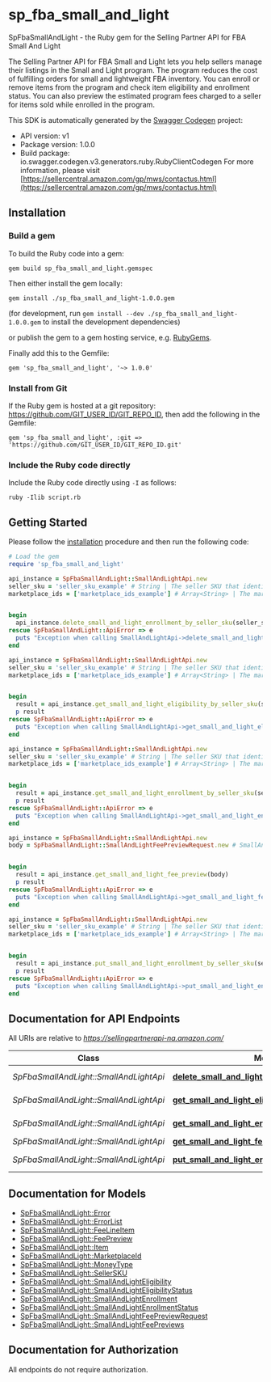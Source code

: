 # sp_fba_small_and_light

SpFbaSmallAndLight - the Ruby gem for the Selling Partner API for FBA Small And Light

The Selling Partner API for FBA Small and Light lets you help sellers manage their listings in the Small and Light program. The program reduces the cost of fulfilling orders for small and lightweight FBA inventory. You can enroll or remove items from the program and check item eligibility and enrollment status. You can also preview the estimated program fees charged to a seller for items sold while enrolled in the program.

This SDK is automatically generated by the [Swagger Codegen](https://github.com/swagger-api/swagger-codegen) project:

- API version: v1
- Package version: 1.0.0
- Build package: io.swagger.codegen.v3.generators.ruby.RubyClientCodegen
For more information, please visit [https://sellercentral.amazon.com/gp/mws/contactus.html](https://sellercentral.amazon.com/gp/mws/contactus.html)

## Installation

### Build a gem

To build the Ruby code into a gem:

```shell
gem build sp_fba_small_and_light.gemspec
```

Then either install the gem locally:

```shell
gem install ./sp_fba_small_and_light-1.0.0.gem
```
(for development, run `gem install --dev ./sp_fba_small_and_light-1.0.0.gem` to install the development dependencies)

or publish the gem to a gem hosting service, e.g. [RubyGems](https://rubygems.org/).

Finally add this to the Gemfile:

    gem 'sp_fba_small_and_light', '~> 1.0.0'

### Install from Git

If the Ruby gem is hosted at a git repository: https://github.com/GIT_USER_ID/GIT_REPO_ID, then add the following in the Gemfile:

    gem 'sp_fba_small_and_light', :git => 'https://github.com/GIT_USER_ID/GIT_REPO_ID.git'

### Include the Ruby code directly

Include the Ruby code directly using `-I` as follows:

```shell
ruby -Ilib script.rb
```

## Getting Started

Please follow the [installation](#installation) procedure and then run the following code:
```ruby
# Load the gem
require 'sp_fba_small_and_light'

api_instance = SpFbaSmallAndLight::SmallAndLightApi.new
seller_sku = 'seller_sku_example' # String | The seller SKU that identifies the item.
marketplace_ids = ['marketplace_ids_example'] # Array<String> | The marketplace in which to remove the item from the Small and Light program. Note: Accepts a single marketplace only.


begin
  api_instance.delete_small_and_light_enrollment_by_seller_sku(seller_sku, marketplace_ids)
rescue SpFbaSmallAndLight::ApiError => e
  puts "Exception when calling SmallAndLightApi->delete_small_and_light_enrollment_by_seller_sku: #{e}"
end

api_instance = SpFbaSmallAndLight::SmallAndLightApi.new
seller_sku = 'seller_sku_example' # String | The seller SKU that identifies the item.
marketplace_ids = ['marketplace_ids_example'] # Array<String> | The marketplace for which the eligibility status is retrieved. NOTE: Accepts a single marketplace only.


begin
  result = api_instance.get_small_and_light_eligibility_by_seller_sku(seller_sku, marketplace_ids)
  p result
rescue SpFbaSmallAndLight::ApiError => e
  puts "Exception when calling SmallAndLightApi->get_small_and_light_eligibility_by_seller_sku: #{e}"
end

api_instance = SpFbaSmallAndLight::SmallAndLightApi.new
seller_sku = 'seller_sku_example' # String | The seller SKU that identifies the item.
marketplace_ids = ['marketplace_ids_example'] # Array<String> | The marketplace for which the enrollment status is retrieved. Note: Accepts a single marketplace only.


begin
  result = api_instance.get_small_and_light_enrollment_by_seller_sku(seller_sku, marketplace_ids)
  p result
rescue SpFbaSmallAndLight::ApiError => e
  puts "Exception when calling SmallAndLightApi->get_small_and_light_enrollment_by_seller_sku: #{e}"
end

api_instance = SpFbaSmallAndLight::SmallAndLightApi.new
body = SpFbaSmallAndLight::SmallAndLightFeePreviewRequest.new # SmallAndLightFeePreviewRequest | 


begin
  result = api_instance.get_small_and_light_fee_preview(body)
  p result
rescue SpFbaSmallAndLight::ApiError => e
  puts "Exception when calling SmallAndLightApi->get_small_and_light_fee_preview: #{e}"
end

api_instance = SpFbaSmallAndLight::SmallAndLightApi.new
seller_sku = 'seller_sku_example' # String | The seller SKU that identifies the item.
marketplace_ids = ['marketplace_ids_example'] # Array<String> | The marketplace in which to enroll the item. Note: Accepts a single marketplace only.


begin
  result = api_instance.put_small_and_light_enrollment_by_seller_sku(seller_sku, marketplace_ids)
  p result
rescue SpFbaSmallAndLight::ApiError => e
  puts "Exception when calling SmallAndLightApi->put_small_and_light_enrollment_by_seller_sku: #{e}"
end
```

## Documentation for API Endpoints

All URIs are relative to *https://sellingpartnerapi-na.amazon.com/*

Class | Method | HTTP request | Description
------------ | ------------- | ------------- | -------------
*SpFbaSmallAndLight::SmallAndLightApi* | [**delete_small_and_light_enrollment_by_seller_sku**](docs/SmallAndLightApi.md#delete_small_and_light_enrollment_by_seller_sku) | **DELETE** /fba/smallAndLight/v1/enrollments/{sellerSKU} | 
*SpFbaSmallAndLight::SmallAndLightApi* | [**get_small_and_light_eligibility_by_seller_sku**](docs/SmallAndLightApi.md#get_small_and_light_eligibility_by_seller_sku) | **GET** /fba/smallAndLight/v1/eligibilities/{sellerSKU} | 
*SpFbaSmallAndLight::SmallAndLightApi* | [**get_small_and_light_enrollment_by_seller_sku**](docs/SmallAndLightApi.md#get_small_and_light_enrollment_by_seller_sku) | **GET** /fba/smallAndLight/v1/enrollments/{sellerSKU} | 
*SpFbaSmallAndLight::SmallAndLightApi* | [**get_small_and_light_fee_preview**](docs/SmallAndLightApi.md#get_small_and_light_fee_preview) | **POST** /fba/smallAndLight/v1/feePreviews | 
*SpFbaSmallAndLight::SmallAndLightApi* | [**put_small_and_light_enrollment_by_seller_sku**](docs/SmallAndLightApi.md#put_small_and_light_enrollment_by_seller_sku) | **PUT** /fba/smallAndLight/v1/enrollments/{sellerSKU} | 

## Documentation for Models

 - [SpFbaSmallAndLight::Error](docs/Error.md)
 - [SpFbaSmallAndLight::ErrorList](docs/ErrorList.md)
 - [SpFbaSmallAndLight::FeeLineItem](docs/FeeLineItem.md)
 - [SpFbaSmallAndLight::FeePreview](docs/FeePreview.md)
 - [SpFbaSmallAndLight::Item](docs/Item.md)
 - [SpFbaSmallAndLight::MarketplaceId](docs/MarketplaceId.md)
 - [SpFbaSmallAndLight::MoneyType](docs/MoneyType.md)
 - [SpFbaSmallAndLight::SellerSKU](docs/SellerSKU.md)
 - [SpFbaSmallAndLight::SmallAndLightEligibility](docs/SmallAndLightEligibility.md)
 - [SpFbaSmallAndLight::SmallAndLightEligibilityStatus](docs/SmallAndLightEligibilityStatus.md)
 - [SpFbaSmallAndLight::SmallAndLightEnrollment](docs/SmallAndLightEnrollment.md)
 - [SpFbaSmallAndLight::SmallAndLightEnrollmentStatus](docs/SmallAndLightEnrollmentStatus.md)
 - [SpFbaSmallAndLight::SmallAndLightFeePreviewRequest](docs/SmallAndLightFeePreviewRequest.md)
 - [SpFbaSmallAndLight::SmallAndLightFeePreviews](docs/SmallAndLightFeePreviews.md)

## Documentation for Authorization

 All endpoints do not require authorization.


